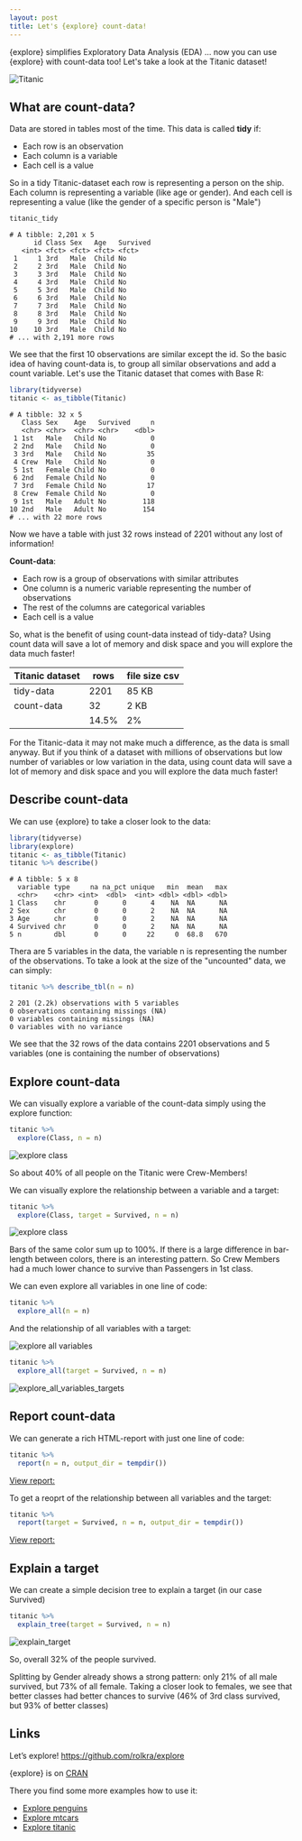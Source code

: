 ```yaml
---
layout: post
title: Let's {explore} count-data!
---
```


{explore} simplifies Exploratory Data Analysis (EDA) ... now you can use {explore} with count-data too! Let's take a look at the Titanic dataset!

![Titanic](../images/explore-count-titanic.jpg)

## What are count-data?

Data are stored in tables most of the time. This data is called **tidy** if:

* Each row is an observation
* Each column is a variable
* Each cell is a value

So in a tidy Titanic-dataset each row is representing a person on the ship. 
Each column is representing a variable (like age or gender). And each cell is representing a value (like the gender of a specific person is "Male")

```R
titanic_tidy
```
```
# A tibble: 2,201 x 5
      id Class Sex   Age   Survived
   <int> <fct> <fct> <fct> <fct>   
 1     1 3rd   Male  Child No      
 2     2 3rd   Male  Child No      
 3     3 3rd   Male  Child No      
 4     4 3rd   Male  Child No      
 5     5 3rd   Male  Child No      
 6     6 3rd   Male  Child No      
 7     7 3rd   Male  Child No      
 8     8 3rd   Male  Child No      
 9     9 3rd   Male  Child No      
10    10 3rd   Male  Child No      
# ... with 2,191 more rows
```

We see that the first 10 observations are similar except the id. So the basic idea of having count-data is, to group all similar observations and add a count variable. Let's use the Titanic dataset that comes with Base R:

```R
library(tidyverse)
titanic <- as_tibble(Titanic)
```
```
# A tibble: 32 x 5
   Class Sex    Age   Survived     n
   <chr> <chr>  <chr> <chr>    <dbl>
 1 1st   Male   Child No           0
 2 2nd   Male   Child No           0
 3 3rd   Male   Child No          35
 4 Crew  Male   Child No           0
 5 1st   Female Child No           0
 6 2nd   Female Child No           0
 7 3rd   Female Child No          17
 8 Crew  Female Child No           0
 9 1st   Male   Adult No         118
10 2nd   Male   Adult No         154
# ... with 22 more rows
```

Now we have a table with just 32 rows instead of 2201 without any lost of information! 

**Count-data**:

* Each row is a group of observations with similar attributes 
* One column is a numeric variable representing the number of observations 
* The rest of the columns are categorical variables
* Each cell is a value

So, what is the benefit of using count-data instead of tidy-data? Using count data will save a lot of memory and disk space and you will explore the data much faster!

| Titanic dataset   | rows      | file size csv |
|-------------------|-----------|---------------|
| tidy-data         | 2201      | 85 KB         |
| count-data        | 32        | 2 KB          |
|                   | 14.5%     | 2%            |

For the Titanic-data it may not make much a difference, as the data is small anyway. But if you think of a dataset with millions of observations but low number of variables or low variation in the data, using count data will save a lot of memory and disk space and you will explore the data much faster!

## Describe count-data

We can use {explore} to take a closer look to the data:

```R
library(tidyverse)
library(explore)
titanic <- as_tibble(Titanic)
titanic %>% describe()
```
```
# A tibble: 5 x 8
  variable type     na na_pct unique   min  mean   max
  <chr>    <chr> <int>  <dbl>  <int> <dbl> <dbl> <dbl>
1 Class    chr       0      0      4    NA  NA      NA
2 Sex      chr       0      0      2    NA  NA      NA
3 Age      chr       0      0      2    NA  NA      NA
4 Survived chr       0      0      2    NA  NA      NA
5 n        dbl       0      0     22     0  68.8   670
```

Thera are 5 variables in the data, the variable n is representing the number of the observations.
To take a look at the size of the "uncounted" data, we can simply:

```R
titanic %>% describe_tbl(n = n)
```
```
2 201 (2.2k) observations with 5 variables
0 observations containing missings (NA)
0 variables containing missings (NA)
0 variables with no variance
```
We see that the 32 rows of the data contains 2201 observations and 5 variables (one is containing the number of observations)

## Explore count-data

We can visually explore a variable of the count-data simply using the explore function:

```R
titanic %>% 
  explore(Class, n = n)
```
![explore class](../images/explore-count-class.png)

So about 40% of all people on the Titanic were Crew-Members!

We can visually explore the relationship between a variable and a target:

```R
titanic %>% 
  explore(Class, target = Survived, n = n)
```
![explore class](../images/explore-count-classtarget.png)

Bars of the same color sum up to 100%. If there is a large difference in bar-length between colors, there is an interesting pattern. 
So Crew Members had a much lower chance to survive than Passengers in 1st class.

We can even explore all variables in one line of code:

```R
titanic %>% 
  explore_all(n = n)
```

And the relationship of all variables with a target:

![explore all variables](../images/explore-count-allvariables.png)

```R
titanic %>% 
  explore_all(target = Survived, n = n)
```

![explore_all_variables_targets](../images/explore-count-alltargets.png)

## Report count-data

We can generate a rich HTML-report with just one line of code:

```R
titanic %>% 
  report(n = n, output_dir = tempdir())
```
[View report:](https://htmlpreview.github.io/?https://github.com/rolkra/rolkra.github.io/blob/master/images/report_variable.html)

To get a reoprt of the relationship between all variables and the target:

```R
titanic %>% 
  report(target = Survived, n = n, output_dir = tempdir())
```

[View report:](https://htmlpreview.github.io/?https://github.com/rolkra/rolkra.github.io/blob/master/images/report_target_split.html)

## Explain a target

We can create a simple decision tree to explain a target (in our case Survived)

```R
titanic %>% 
  explain_tree(target = Survived, n = n)
```
![explain_target](../images/explore-count-explain.png)

So, overall 32% of the people survived. 

Splitting by Gender already shows a strong pattern: only 21% of all male survived, but 73% of all female. Taking a closer look to females, we see that better classes had better chances to survive (46% of 3rd class survived, but 93% of better classes)

## Links

Let’s explore! https://github.com/rolkra/explore

{explore} is on [CRAN](https://cran.r-project.org/web/packages/explore/index.html)

There you find some more examples how to use it:
* [Explore penguins](https://cran.r-project.org/web/packages/explore/vignettes/explore_penguins.html)
* [Explore mtcars](https://cran.r-project.org/web/packages/explore/vignettes/explore_mtcars.html)
* [Explore titanic](https://cran.r-project.org/web/packages/explore/vignettes/explore_titanic.html)


